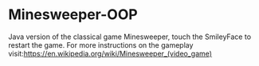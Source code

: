 # Minesweeper-OOP
Java version of the classical game Minesweeper, touch the SmileyFace to restart the game.
For more instructions on the gameplay visit:https://en.wikipedia.org/wiki/Minesweeper_(video_game)
